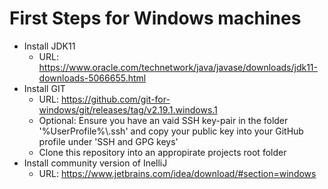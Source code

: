 
# First Steps for Windows machines
* Install JDK11
  * URL: https://www.oracle.com/technetwork/java/javase/downloads/jdk11-downloads-5066655.html
* Install GIT
  * URL: https://github.com/git-for-windows/git/releases/tag/v2.19.1.windows.1
  * Optional: Ensure you have an vaid SSH key-pair in the folder '%UserProfile%\\.ssh\' and copy your public key into your GitHub profile under 'SSH and GPG keys'
  * Clone this repository into an appropirate projects root folder
* Install community version of InelliJ
  * URL: https://www.jetbrains.com/idea/download/#section=windows
